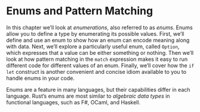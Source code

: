 # Enums and Pattern Matching

In this chapter we’ll look at *enumerations*, also referred to as *enums*.
Enums allow you to define a type by enumerating its possible values. First,
we’ll define and use an enum to show how an enum can encode meaning along with
data. Next, we’ll explore a particularly useful enum, called `Option`, which
expresses that a value can be either something or nothing. Then we’ll look at
how pattern matching in the `match` expression makes it easy to run different
code for different values of an enum. Finally, we’ll cover how the `if let`
construct is another convenient and concise idiom available to you to handle
enums in your code.

Enums are a feature in many languages, but their capabilities differ in each
language. Rust’s enums are most similar to *algebraic data types* in functional
languages, such as F#, OCaml, and Haskell.
